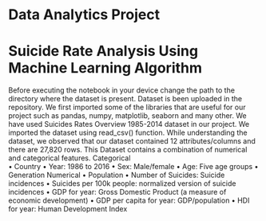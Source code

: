 # Data Analytics Project
# Suicide Rate Analysis Using Machine Learning Algorithm
Before executing the notebook in your device change the path to the directory where the dataset is present.
Dataset is been uploaded in the repository. We first imported some of the libraries that are useful for our project such as pandas, numpy, matplotlib, seaborn and many other.
We have used Suicides Rates Overview 1985-2014 dataset in our project.
We imported the dataset using read_csv() function.
While understanding the dataset, we observed that our dataset contained 12 attributes/columns and there are 27,820 rows.
This Dataset contains a combination of numerical and categorical features.
Categorical </br>
• Country
• Year: 1986 to 2016
• Sex: Male/female 
• Age: Five age groups 
• Generation
Numerical
• Population
• Number of Suicides: Suicide incidences 
• Suicides per 100k people: normalized version of suicide incidences
• GDP for year: Gross Domestic Product (a measure of economic 
development)
• GDP per capita for year: GDP/population
• HDI for year: Human Development Index
